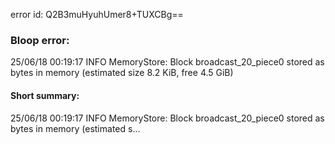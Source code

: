 error id: Q2B3muHyuhUmer8+TUXCBg==
### Bloop error:

25/06/18 00:19:17 INFO MemoryStore: Block broadcast_20_piece0 stored as bytes in memory (estimated size 8.2 KiB, free 4.5 GiB)
#### Short summary: 

25/06/18 00:19:17 INFO MemoryStore: Block broadcast_20_piece0 stored as bytes in memory (estimated s...